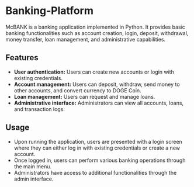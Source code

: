 # Banking-Platform
McBANK is a banking application implemented in Python. 
It provides basic banking functionalities such as account creation, login, deposit, withdrawal, money transfer, loan management, and administrative capabilities.

## Features

- **User authentication:** Users can create new accounts or login with existing credentials.
- **Account management:** Users can deposit, withdraw, send money to other accounts, and convert currency to DOGE Coin.
- **Loan management:** Users can request and manage loans.
- **Administrative interface:** Administrators can view all accounts, loans, and transaction logs.

## Usage

- Upon running the application, users are presented with a login screen where they can either log in with existing credentials or create a new account.
- Once logged in, users can perform various banking operations through the main menu.
- Administrators have access to additional functionalities through the admin interface.

